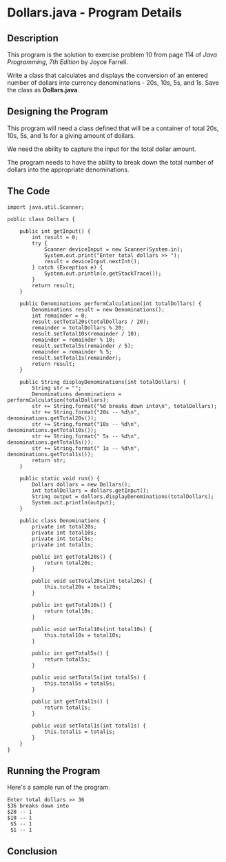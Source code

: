 # Dollars.java - Program Details

## Description

This program is the solution to exercise problem 10 from page 114 of *Java Programming, 7th Edition* by Joyce Farrell.

Write a class that calculates and displays the conversion of an entered number of dollars into currency denominations -
20s, 10s, 5s, and 1s.  Save the class as **Dollars.java**.

## Designing the Program

This program will need a class defined that will be a container of total 20s, 10s, 5s, and 1s for a giving amount of 
dollars.  

We need the ability to capture the input for the total dollar amount.  

The program needs to have the ability to break down the total number of dollars into the appropriate denominations.  


## The Code

    import java.util.Scanner;

    public class Dollars {

        public int getInput() {
            int result = 0;
            try {
                Scanner deviceInput = new Scanner(System.in);
                System.out.print("Enter total dollars >> ");
                result = deviceInput.nextInt();
            } catch (Exception e) {
                System.out.println(e.getStackTrace());
            }
            return result;
        }

        public Denominations performCalculation(int totalDollars) {
            Denominations result = new Denominations();
            int remainder = 0;
            result.setTotal20s(totalDollars / 20);
            remainder = totalDollars % 20;
            result.setTotal10s(remainder / 10);
            remainder = remainder % 10;
            result.setTotal5s(remainder / 5);
            remainder = remainder % 5;
            result.setTotal1s(remainder);
            return result;
        }

        public String displayDenominations(int totalDollars) {
            String str = "";
            Denominations denominations = performCalculation(totalDollars);
            str += String.format("%d breaks down into\n", totalDollars);
            str += String.format("20s -- %d\n", denominations.getTotal20s());
            str += String.format("10s -- %d\n", denominations.getTotal10s());
            str += String.format(" 5s -- %d\n", denominations.getTotal5s());
            str += String.format(" 1s -- %d\n", denominations.getTotal1s());
            return str;
        }

        public static void run() {
            Dollars dollars = new Dollars();
            int totalDollars = dollars.getInput();
            String output = dollars.displayDenominations(totalDollars);
            System.out.println(output);
        }

        public class Denominations {
            private int total20s;
            private int total10s;
            private int total5s;
            private int total1s;

            public int getTotal20s() {
                return total20s;
            }

            public void setTotal20s(int total20s) {
                this.total20s = total20s;
            }

            public int getTotal10s() {
                return total10s;
            }

            public void setTotal10s(int total10s) {
                this.total10s = total10s;
            }

            public int getTotal5s() {
                return total5s;
            }

            public void setTotal5s(int total5s) {
                this.total5s = total5s;
            }

            public int getTotal1s() {
                return total1s;
            }

            public void setTotal1s(int total1s) {
                this.total1s = total1s;
            }
        }
    }

## Running the Program

Here's a sample run of the program.  

    Enter total dollars >> 36
    $36 breaks down into
    $20 -- 1
    $10 -- 1
     $5 -- 1
     $1 -- 1


## Conclusion

